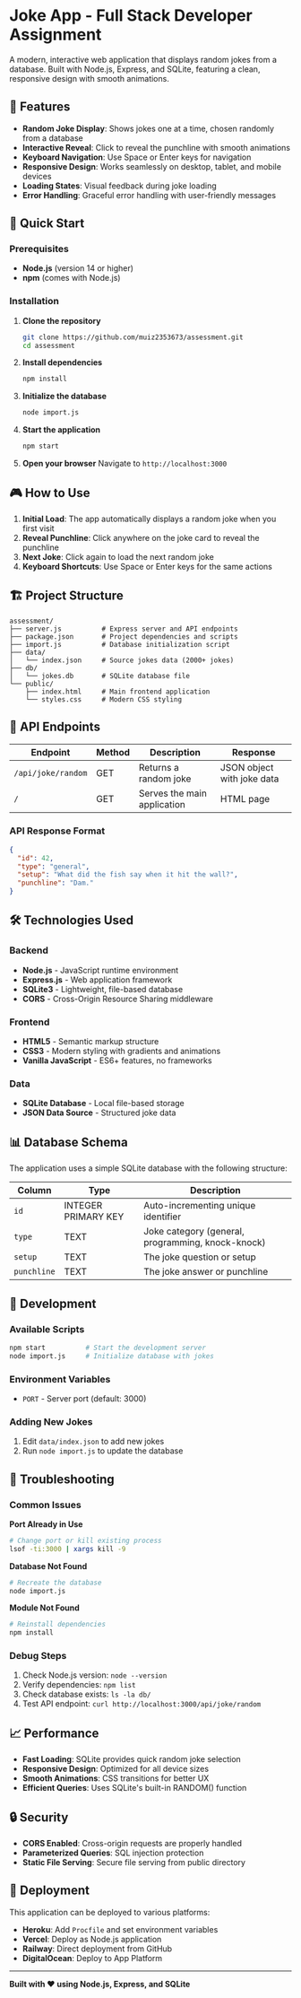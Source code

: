 # Joke App - Full Stack Developer Assignment

A modern, interactive web application that displays random jokes from a database. Built with Node.js, Express, and SQLite, featuring a clean, responsive design with smooth animations.

## 🎯 Features

- **Random Joke Display**: Shows jokes one at a time, chosen randomly from a database
- **Interactive Reveal**: Click to reveal the punchline with smooth animations
- **Keyboard Navigation**: Use Space or Enter keys for navigation
- **Responsive Design**: Works seamlessly on desktop, tablet, and mobile devices
- **Loading States**: Visual feedback during joke loading
- **Error Handling**: Graceful error handling with user-friendly messages

## 🚀 Quick Start

### Prerequisites

- **Node.js** (version 14 or higher)
- **npm** (comes with Node.js)

### Installation

1. **Clone the repository**

   ```bash
   git clone https://github.com/muiz2353673/assessment.git
   cd assessment
   ```

2. **Install dependencies**

   ```bash
   npm install
   ```

3. **Initialize the database**

   ```bash
   node import.js
   ```

4. **Start the application**

   ```bash
   npm start
   ```

5. **Open your browser**
   Navigate to `http://localhost:3000`

## 🎮 How to Use

1. **Initial Load**: The app automatically displays a random joke when you first visit
2. **Reveal Punchline**: Click anywhere on the joke card to reveal the punchline
3. **Next Joke**: Click again to load the next random joke
4. **Keyboard Shortcuts**: Use Space or Enter keys for the same actions

## 🏗️ Project Structure

```
assessment/
├── server.js          # Express server and API endpoints
├── package.json       # Project dependencies and scripts
├── import.js          # Database initialization script
├── data/
│   └── index.json     # Source jokes data (2000+ jokes)
├── db/
│   └── jokes.db       # SQLite database file
└── public/
    ├── index.html     # Main frontend application
    └── styles.css     # Modern CSS styling
```

## 🔌 API Endpoints

| Endpoint           | Method | Description                 | Response                   |
| ------------------ | ------ | --------------------------- | -------------------------- |
| `/api/joke/random` | GET    | Returns a random joke       | JSON object with joke data |
| `/`                | GET    | Serves the main application | HTML page                  |

### API Response Format

```json
{
  "id": 42,
  "type": "general",
  "setup": "What did the fish say when it hit the wall?",
  "punchline": "Dam."
}
```

## 🛠️ Technologies Used

### Backend

- **Node.js** - JavaScript runtime environment
- **Express.js** - Web application framework
- **SQLite3** - Lightweight, file-based database
- **CORS** - Cross-Origin Resource Sharing middleware

### Frontend

- **HTML5** - Semantic markup structure
- **CSS3** - Modern styling with gradients and animations
- **Vanilla JavaScript** - ES6+ features, no frameworks

### Data

- **SQLite Database** - Local file-based storage
- **JSON Data Source** - Structured joke data

## 📊 Database Schema

The application uses a simple SQLite database with the following structure:

| Column      | Type                | Description                                       |
| ----------- | ------------------- | ------------------------------------------------- |
| `id`        | INTEGER PRIMARY KEY | Auto-incrementing unique identifier               |
| `type`      | TEXT                | Joke category (general, programming, knock-knock) |
| `setup`     | TEXT                | The joke question or setup                        |
| `punchline` | TEXT                | The joke answer or punchline                      |

## 🔧 Development

### Available Scripts

```bash
npm start          # Start the development server
node import.js     # Initialize database with jokes
```

### Environment Variables

- `PORT` - Server port (default: 3000)

### Adding New Jokes

1. Edit `data/index.json` to add new jokes
2. Run `node import.js` to update the database

## 🐛 Troubleshooting

### Common Issues

**Port Already in Use**

```bash
# Change port or kill existing process
lsof -ti:3000 | xargs kill -9
```

**Database Not Found**

```bash
# Recreate the database
node import.js
```

**Module Not Found**

```bash
# Reinstall dependencies
npm install
```

### Debug Steps

1. Check Node.js version: `node --version`
2. Verify dependencies: `npm list`
3. Check database exists: `ls -la db/`
4. Test API endpoint: `curl http://localhost:3000/api/joke/random`

## 📈 Performance

- **Fast Loading**: SQLite provides quick random joke selection
- **Responsive Design**: Optimized for all device sizes
- **Smooth Animations**: CSS transitions for better UX
- **Efficient Queries**: Uses SQLite's built-in RANDOM() function

## 🔒 Security

- **CORS Enabled**: Cross-origin requests are properly handled
- **Parameterized Queries**: SQL injection protection
- **Static File Serving**: Secure file serving from public directory

## 🚀 Deployment

This application can be deployed to various platforms:

- **Heroku**: Add `Procfile` and set environment variables
- **Vercel**: Deploy as Node.js application
- **Railway**: Direct deployment from GitHub
- **DigitalOcean**: Deploy to App Platform

---

**Built with ❤️ using Node.js, Express, and SQLite**
